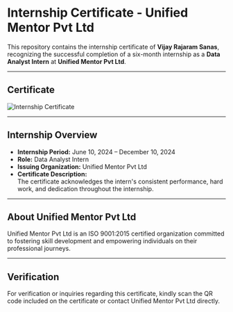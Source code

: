 # Internship Certificate - Unified Mentor Pvt Ltd

This repository contains the internship certificate of **Vijay Rajaram Sanas**, recognizing the successful completion of a six-month internship as a **Data Analyst Intern** at **Unified Mentor Pvt Ltd**.

---

## Certificate

![Internship Certificate](./internship_certificate.png)

---

## Internship Overview

- **Internship Period:** June 10, 2024 – December 10, 2024  
- **Role:** Data Analyst Intern  
- **Issuing Organization:** Unified Mentor Pvt Ltd  
- **Certificate Description:**  
  The certificate acknowledges the intern's consistent performance, hard work, and dedication throughout the internship.

---

## About Unified Mentor Pvt Ltd

Unified Mentor Pvt Ltd is an ISO 9001:2015 certified organization committed to fostering skill development and empowering individuals on their professional journeys.

---

## Verification

For verification or inquiries regarding this certificate, kindly scan the QR code included on the certificate or contact Unified Mentor Pvt Ltd directly.
